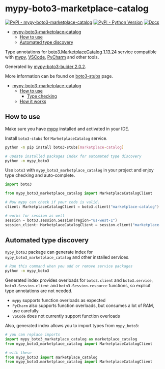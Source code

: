 # mypy-boto3-marketplace-catalog

[![PyPI - mypy-boto3-marketplace-catalog](https://img.shields.io/pypi/v/mypy-boto3-marketplace-catalog.svg?color=blue)](https://pypi.org/project/mypy-boto3-marketplace-catalog)
[![PyPI - Python Version](https://img.shields.io/pypi/pyversions/mypy-boto3-marketplace-catalog.svg?color=blue)](https://pypi.org/project/mypy-boto3-marketplace-catalog)
[![Docs](https://img.shields.io/readthedocs/mypy-boto3-builder.svg?color=blue)](https://mypy-boto3-builder.readthedocs.io/)

- [mypy-boto3-marketplace-catalog](#mypy-boto3-marketplace-catalog)
  - [How to use](#how-to-use)
  - [Automated type discovery](#automated-type-discovery)


Type annotations for
[boto3.MarketplaceCatalog 1.13.24](https://boto3.amazonaws.com/v1/documentation/api/1.13.24/reference/services/marketplace-catalog.html#MarketplaceCatalog) service
compatible with [mypy](https://github.com/python/mypy), [VSCode](https://code.visualstudio.com/),
[PyCharm](https://www.jetbrains.com/pycharm/) and other tools.

Generated by [mypy-boto3-buider 2.0.2](https://github.com/vemel/mypy_boto3_builder).

More information can be found on [boto3-stubs](https://pypi.org/project/boto3-stubs/) page.

- [mypy-boto3-marketplace-catalog](#mypy-boto3-marketplace-catalog)
  - [How to use](#how-to-use)
    - [Type checking](#type-checking)
  - [How it works](#how-it-works)

## How to use

Make sure you have [mypy](https://github.com/python/mypy) installed and activated in your IDE.

Install `boto3-stubs` for `MarketplaceCatalog` service.

```bash
python -m pip install boto3-stubs[marketplace-catalog]

# update installed packages index for automated type discovery
python -m mypy_boto3
```

Use `boto3` with `mypy_boto3_marketplace_catalog` in your project and enjoy type checking and auto-complete.

```python
import boto3

from mypy_boto3_marketplace_catalog import MarketplaceCatalogClient

# Now mypy can check if your code is valid.
client: MarketplaceCatalogClient = boto3.client("marketplace-catalog")

# works for session as well
session = boto3.session.Session(region="us-west-1")
session_client: MarketplaceCatalogClient = session.client("marketplace-catalog")

```

## Automated type discovery

`mypy_boto3` package can generate index for `mypy_boto3_marketplace_catalog` and other installed services.

```bash
# Run this command when you add or remove service packages
python -m mypy_boto3
```

Generated index provides overloads for `boto3.client` and `boto3.service`,
`boto3.Session.client` and `boto3.Session.resource` functions,
so explicit type annotations are not needed.

- `mypy` supports function overloads as expected
- `PyCharm` also supports function overloads, but consumes a lot of RAM, use carefully
- `VSCode` does not currently support function overloads

Also, generated index allows you to import types from `mypy_boto3`:

```python
# you can replace imports
import mypy_boto3_marketplace_catalog as marketplace_catalog
from mypy_boto3_marketplace_catalog import MarketplaceCatalogClient

# with these
from mypy_boto3 import marketplace_catalog
from mypy_boto3.marketplace_catalog import MarketplaceCatalogClient
```